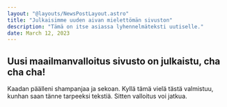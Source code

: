 ```yaml
---
layout: "@layouts/NewsPostLayout.astro"
title: "Julkaisimme uuden aivan mielettömän sivuston"
description: "Tämä on itse asiassa lyhennelmäteksti uutiselle."
date: March 12, 2023
---
```


## Uusi maailmanvalloitus sivusto on julkaistu, cha cha cha!

Kaadan päälleni shampanjaa ja sekoan. Kyllä tämä vielä tästä valmistuu, kunhan saan tänne tarpeeksi tekstiä. Sitten valloitus voi jatkua.

